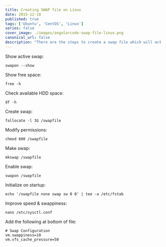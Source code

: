 ```yaml
---
title: Creating SWAP file on Linux
date: 2015-12-18
published: true
tags: ['Ubuntu', 'CentOS', 'Linux']
series: false
cover_image: ./images/angularcode-swap-file-linux.png
canonical_url: false
description: "There are the steps to create a swap file which will act as RAM when sufficient space not available in RAM"
---
```


Show active swap: 
```
swapon --show
```
Show free space: 
```
free -h
```
Check available HDD space: 
```
df -h
```

Create swap: 
```
fallocate -l 3G /swapfile
```
Modify permissions: 
```
chmod 600 /swapfile
```
Make swap: 
```
mkswap /swapfile
```
Enable swap: 
```
swapon /swapfile
```

Initialize on startup: 
```
echo '/swapfile none swap sw 0 0' | tee -a /etc/fstab
```

Improve speed & swappiness: 
```
nano /etc/sysctl.conf
```
Add the following at bottom of file:
```
# Swap Configuration
vm.swappiness=10
vm.vfs_cache_pressure=50
```